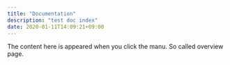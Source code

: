 ```yaml
---
title: "Documentation"
description: "test doc index"
date: 2020-01-11T14:09:21+09:00
---
```


The content here is appeared when you click the manu. So called overview page.
